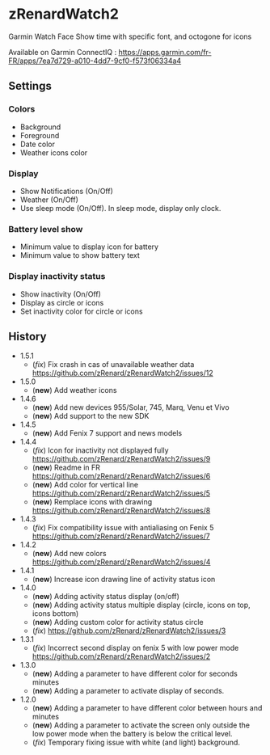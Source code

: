 # zRenardWatch2

Garmin Watch Face
Show time with specific font, and octogone for icons

Available on Garmin ConnectIQ : <https://apps.garmin.com/fr-FR/apps/7ea7d729-a010-4dd7-9cf0-f573f06334a4>

## Settings

### Colors

* Background
* Foreground
* Date color
* Weather icons color

### Display

* Show Notifications (On/Off)
* Weather (On/Off)
* Use sleep mode (On/Off). In sleep mode, display only clock.

### Battery level show

* Minimum value to display icon for battery
* Minimum value to show battery text

### Display inactivity status

* Show inactivity (On/Off)
* Display as circle or icons
* Set inactivity color for circle or icons

## History

* 1.5.1
  * (*fix*) Fix crash in cas of unavailable weather data <https://github.com/zRenard/zRenardWatch2/issues/12>
* 1.5.0
  * (**new**) Add weather icons
* 1.4.6
  * (**new**) Add new devices 955/Solar, 745, Marq, Venu et Vivo
  * (**new**) Add support to the new SDK
* 1.4.5
  * (**new**) Add Fenix 7 support and news models
* 1.4.4
  * (*fix*) Icon for inactivity not displayed fully <https://github.com/zRenard/zRenardWatch2/issues/9>
  * (**new**) Readme in FR <https://github.com/zRenard/zRenardWatch2/issues/6>
  * (**new**) Add color for vertical line <https://github.com/zRenard/zRenardWatch2/issues/5>
  * (**new**) Remplace icons with drawing <https://github.com/zRenard/zRenardWatch2/issues/8>
* 1.4.3
  * (*fix*) Fix compatibility issue with antialiasing on Fenix 5 <https://github.com/zRenard/zRenardWatch2/issues/7>
* 1.4.2
  * (**new**) Add new colors <https://github.com/zRenard/zRenardWatch2/issues/4>
* 1.4.1
  * (**new**) Increase icon drawing line of activity status icon
* 1.4.0
  * (**new**) Adding activity status display (on/off)
  * (**new**) Adding activity status multiple display (circle, icons on top, icons bottom)
  * (**new**) Adding custom color for activity status circle
  * (*fix*) <https://github.com/zRenard/zRenardWatch2/issues/3>
* 1.3.1
  * (*fix*) Incorrect second display on fenix 5 with low power mode <https://github.com/zRenard/zRenardWatch2/issues/2>
* 1.3.0
  * (**new**) Adding a parameter to have different color for seconds minutes
  * (**new**) Adding a parameter to activate display of seconds.
* 1.2.0
  * (**new**) Adding a parameter to have different color between hours and minutes
  * (**new**) Adding a parameter to activate the screen only outside the low power mode when the battery is below the critical level.
  * (*fix*) Temporary fixing issue with white (and light) background.

